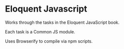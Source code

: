 # Eloquent Javascript
Works through the tasks in the Eloquent JavaScript book.

Each task is a Common JS module.

Uses Browserify to compile via npm scripts.
